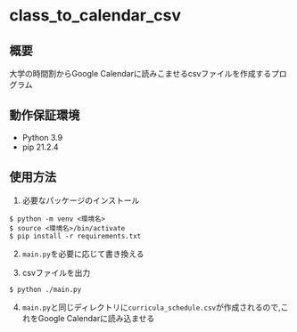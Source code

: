 # class_to_calendar_csv

## 概要

大学の時間割からGoogle Calendarに読みこませるcsvファイルを作成するプログラム

## 動作保証環境

- Python 3.9
- pip 21.2.4

## 使用方法

1. 必要なパッケージのインストール
```shell
$ python -m venv <環境名>
$ source <環境名>/bin/activate
$ pip install -r requirements.txt
```

2. `main.py`を必要に応じて書き換える

3. csvファイルを出力
```shell
$ python ./main.py
```

4. `main.py`と同じディレクトリに`curricula_schedule.csv`が作成されるので,これをGoogle Calendarに読み込ませる